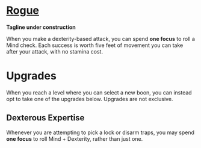 # [Rogue](Rogue.md)
**Tagline under construction**

When you make a dexterity-based attack, you can spend **one focus** to roll a Mind check. Each success is worth five feet of movement you can take after your attack, with no stamina cost.

# Upgrades
When you reach a level where you can select a new boon, you can instead opt to take one of the upgrades below. Upgrades are not exclusive.

## Dexterous Expertise
Whenever you are attempting to pick a lock or disarm traps, you may spend **one focus** to roll Mind + Dexterity, rather than just one.